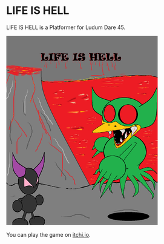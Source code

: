 # LIFE IS HELL

LIFE IS HELL is a Platformer for Ludum Dare 45.

![LIFE-IS-HELL](https://raw.githubusercontent.com/rolfschmidt/life-is-hell/master/concept/assets/cover_500_400.png)

You can play the game on [itchi.io](https://crazywulf.itch.io/life-is-hell).
